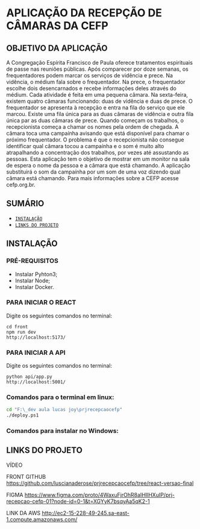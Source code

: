 # APLICAÇÃO DA RECEPÇÃO DE CÂMARAS DA CEFP
## OBJETIVO DA APLICAÇÃO
A Congregação Espírita Francisco de Paula oferece tratamentos espirituais de passe nas reuniões públicas. Após comparecer por doze semanas, os frequentadores podem marcar os serviços de vidência e prece. Na vidência, o médium fala sobre o frequentador. Na prece, o frequentador escolhe dois desencarnados e recebe informações deles através do médium. Cada atividade é feita em uma pequena câmara. Na sexta-feira, existem quatro câmaras funcionando: duas de vidência e duas de prece. O frequentador se apresenta à recepção e entra na fila do serviço que ele marcou. Existe uma fila única para as duas câmaras de vidência e outra fila única par as duas câmaras de prece. Quando começam os trabalhos, o recepcionista começa a chamar os nomes pela ordem de chegada. A câmara toca uma campaínha avisando que está disponível para chamar o próximo frequentador. O problema é que o recepcionista não consegue identificar qual câmara tocou a campaínha e o som é muito alto atrapalhando a concentração dos trabalhos, por vezes até assustando as pessoas. Esta aplicação tem o objetivo de mostrar em um monitor na sala de espera o nome da pessoa e a câmara que está chamando. A aplicação substituirá o som da campaínha por um som de uma voz dizendo qual câmara está chamando. Para mais informações sobre a CEFP acesse cefp.org.br.

## SUMÁRIO
- [`INSTALAÇÃO`](#INSTALAÇÃO)
- [`LINKS DO PROJETO`](#LINKS-DO-PROJETO)

## INSTALAÇÃO
### PRÉ-REQUISITOS
- Instalar Pyhton3; 
- Instalar Node;
- Instalar Docker.

### PARA INICIAR O REACT
Digite os seguintes comandos no terminal:
```
cd front
npm run dev
http://localhost:5173/
```

### PARA INICIAR A API
Digite os seguintes comandos no terminal:
```
python api/app.py
http://localhost:5001/
```

### Comandos para o terminal em linux:
```bash
cd "F:\_dev aula lucas joy\prjrecepcaocefp"
./deploy.ps1
```

### Comandos para instalar no Windows:


## LINKS DO PROJETO
VÍDEO

FRONT GITHUB
https://github.com/luscianaderose/prjrecepcaocefp/tree/react-versao-final


FIGMA
https://www.figma.com/proto/4WaxuFjrOhR8aIHIlHXuIP/prj-recepcao-cefp-01?node-id=0-1&t=XGYyK7bsqyAa5qK2-1

LINK DA AWS
http://ec2-15-228-49-245.sa-east-1.compute.amazonaws.com/



